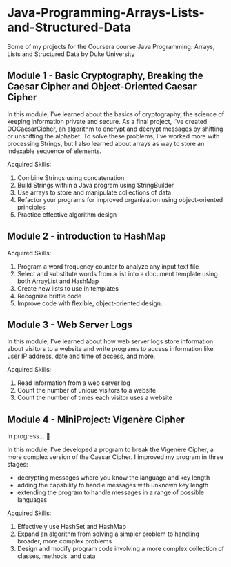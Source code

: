 # Java-Programming-Arrays-Lists-and-Structured-Data
Some of my projects for the Coursera course Java Programming: Arrays, Lists and Structured Data by Duke University

## Module 1 - Basic Cryptography, Breaking the Caesar Cipher and Object-Oriented Caesar Cipher
In this module, I've learned about the basics of cryptography, the science of keeping information private and secure.
As a final project, I've created OOCaesarCipher, an algorithm to encrypt and decrypt messages by shifting or unshifting the alphabet.
To solve these problems, I've worked more with processing Strings, but I also learned about arrays as way to store an indexable sequence of elements.

Acquired Skills:
1. Combine Strings using concatenation
2. Build Strings within a Java program using StringBuilder
3. Use arrays to store and manipulate collections of data
4. Refactor your programs for improved organization using object-oriented principles
5. Practice effective algorithm design

## Module 2 - introduction to HashMap

Acquired Skills:
1. Program a word frequency counter to analyze any input text file
2. Select and substitute words from a list into a document template using both ArrayList and HashMap
3. Create new lists to use in templates
4. Recognize brittle code
5. Improve code with flexible, object-oriented design.

## Module 3 - Web Server Logs

In this module, I've learned about how web server logs store information about visitors to a website and write programs to access information like user IP address, date and time of access, and more. 

Acquired Skills:
1. Read information from a web server log
2. Count the number of unique visitors to a website
3. Count the number of times each visitor uses a website

## Module 4 - MiniProject: Vigenère Cipher
in progress... 💪

In this module, I've developed a program to break the Vigenère Cipher, a more complex version of the Caesar Cipher.
I improved my program in three stages:
- decrypting messages where you know the language and key length
- adding the capability to handle messages with unknown key length
- extending the program to handle messages in a range of possible languages

Acquired Skills:
1. Effectively use HashSet and HashMap
2. Expand an algorithm from solving a simpler problem to handling broader, more complex problems
3. Design and modify program code involving a more complex collection of classes, methods, and data
